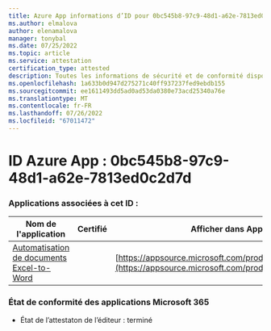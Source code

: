 ```yaml
---
title: Azure App informations d’ID pour 0bc545b8-97c9-48d1-a62e-7813ed0c2d7d
ms.author: elmalova
author: elenamalova
manager: tonybal
ms.date: 07/25/2022
ms.topic: article
ms.service: attestation
certification_type: attested
description: Toutes les informations de sécurité et de conformité disponibles pour 0bc545b8-97c9-48d1-a62e-7813ed0c2d7d.
ms.openlocfilehash: 1a633b0d947d275271c40ff937237fed9ebdb155
ms.sourcegitcommit: ee1611493dd5ad0ad53da0380e73acd25340a76e
ms.translationtype: MT
ms.contentlocale: fr-FR
ms.lasthandoff: 07/26/2022
ms.locfileid: "67011472"
---
```

# <a name="azure-app-id-0bc545b8-97c9-48d1-a62e-7813ed0c2d7d"></a>ID Azure App : 0bc545b8-97c9-48d1-a62e-7813ed0c2d7d


### <a name="apps-associated-with-this-id"></a>Applications associées à cet ID :
| **Nom de l'application** | **Certifié** | **Afficher dans AppSource** |
|--------------|---------------|-----------------------|
| [Automatisation de documents Excel-to-Word](../forward/WA104380955.md) |  | [https://appsource.microsoft.com/product/office/WA104380955](https://appsource.microsoft.com/product/office/WA104380955) |

### <a name="microsoft-365-app-compliance-status"></a>État de conformité des applications Microsoft 365
- État de l’attestaton de l’éditeur : terminé
